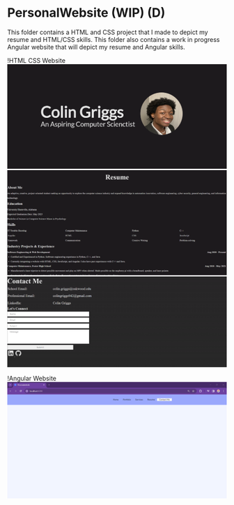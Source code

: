 # PersonalWebsite (WIP) (D)
This folder contains a HTML and CSS project that I made to depict my resume and HTML/CSS skills. This folder also
contains a work in progress Angular website that will depict my resume and Angular skills.

!HTML CSS Website
![Website Screenshot 1](./Markdown%20IMG%20HTML1.png)
![Website Screenshot 2](./Markdown%20IMG%20HTML2.png)
![Website Screenshot 3](./Markdown%20IMG%20HTML3.png)

!Angular Website
![How it looks right now.](./Markdown%20IMG.png)
